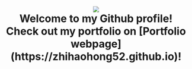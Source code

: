 <h1 align="center">
    <img src="https://readme-typing-svg.herokuapp.com?font=Fira+Code&pause=1000&random=false&width=435&lines=Hello+there)](https://git.io/typing-svg)"
</h1>

<div>
Welcome to my Github profile! Check out my portfolio on [Portfolio webpage](https://zhihaohong52.github.io)!

</div>

<!--
**zhihaohong52/zhihaohong52** is a ✨ _special_ ✨ repository because its `README.md` (this file) appears on your GitHub profile.

Here are some ideas to get you started:

- 🔭 I’m currently working on ...
- 🌱 I’m currently learning ...
- 👯 I’m looking to collaborate on ...
- 🤔 I’m looking for help with ...
- 💬 Ask me about ...
- 📫 How to reach me: ...
- 😄 Pronouns: ...
- ⚡ Fun fact: ...
-->
